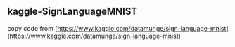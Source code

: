 kaggle-SignLanguageMNIST
------

copy code from [https://www.kaggle.com/datamunge/sign-language-mnist](https://www.kaggle.com/datamunge/sign-language-mnist)<br/>

